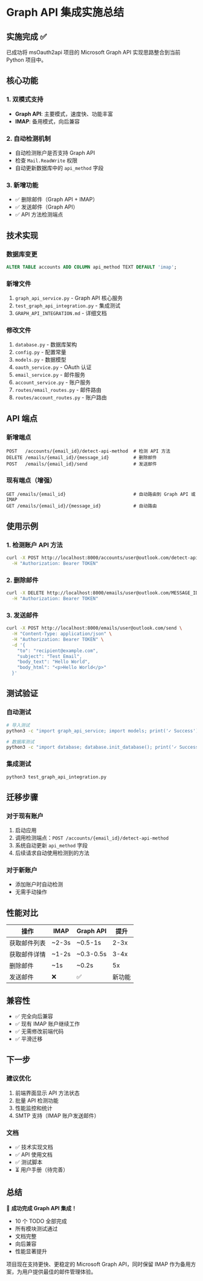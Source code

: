 # Graph API 集成实施总结

## 实施完成 ✅

已成功将 msOauth2api 项目的 Microsoft Graph API 实现思路整合到当前 Python 项目中。

## 核心功能

### 1. 双模式支持

- **Graph API**: 主要模式，速度快、功能丰富
- **IMAP**: 备用模式，向后兼容

### 2. 自动检测机制

- 自动检测账户是否支持 Graph API
- 检查 `Mail.ReadWrite` 权限
- 自动更新数据库中的 `api_method` 字段

### 3. 新增功能

- ✅ 删除邮件（Graph API + IMAP）
- ✅ 发送邮件（Graph API）
- ✅ API 方法检测端点

## 技术实现

### 数据库变更

```sql
ALTER TABLE accounts ADD COLUMN api_method TEXT DEFAULT 'imap';
```

### 新增文件

1. `graph_api_service.py` - Graph API 核心服务
2. `test_graph_api_integration.py` - 集成测试
3. `GRAPH_API_INTEGRATION.md` - 详细文档

### 修改文件

1. `database.py` - 数据库架构
2. `config.py` - 配置常量
3. `models.py` - 数据模型
4. `oauth_service.py` - OAuth 认证
5. `email_service.py` - 邮件服务
6. `account_service.py` - 账户服务
7. `routes/email_routes.py` - 邮件路由
8. `routes/account_routes.py` - 账户路由

## API 端点

### 新增端点

```
POST   /accounts/{email_id}/detect-api-method  # 检测 API 方法
DELETE /emails/{email_id}/{message_id}         # 删除邮件
POST   /emails/{email_id}/send                 # 发送邮件
```

### 现有端点（增强）

```
GET /emails/{email_id}                         # 自动路由到 Graph API 或 IMAP
GET /emails/{email_id}/{message_id}            # 自动路由
```

## 使用示例

### 1. 检测账户 API 方法

```bash
curl -X POST http://localhost:8000/accounts/user@outlook.com/detect-api-method \
  -H "Authorization: Bearer TOKEN"
```

### 2. 删除邮件

```bash
curl -X DELETE http://localhost:8000/emails/user@outlook.com/MESSAGE_ID \
  -H "Authorization: Bearer TOKEN"
```

### 3. 发送邮件

```bash
curl -X POST http://localhost:8000/emails/user@outlook.com/send \
  -H "Content-Type: application/json" \
  -H "Authorization: Bearer TOKEN" \
  -d '{
    "to": "recipient@example.com",
    "subject": "Test Email",
    "body_text": "Hello World",
    "body_html": "<p>Hello World</p>"
  }'
```

## 测试验证

### 自动测试

```bash
# 导入测试
python3 -c "import graph_api_service; import models; print('✓ Success')"

# 数据库测试
python3 -c "import database; database.init_database(); print('✓ Success')"
```

### 集成测试

```bash
python3 test_graph_api_integration.py
```

## 迁移步骤

### 对于现有账户

1. 启动应用
2. 调用检测端点：`POST /accounts/{email_id}/detect-api-method`
3. 系统自动更新 `api_method` 字段
4. 后续请求自动使用检测到的方法

### 对于新账户

- 添加账户时自动检测
- 无需手动操作

## 性能对比

| 操作         | IMAP  | Graph API | 提升   |
| ------------ | ----- | --------- | ------ |
| 获取邮件列表 | ~2-3s | ~0.5-1s   | 2-3x   |
| 获取邮件详情 | ~1-2s | ~0.3-0.5s | 3-4x   |
| 删除邮件     | ~1s   | ~0.2s     | 5x     |
| 发送邮件     | ❌    | ✅        | 新功能 |

## 兼容性

- ✅ 完全向后兼容
- ✅ 现有 IMAP 账户继续工作
- ✅ 无需修改前端代码
- ✅ 平滑迁移

## 下一步

### 建议优化

1. 前端界面显示 API 方法状态
2. 批量 API 检测功能
3. 性能监控和统计
4. SMTP 支持（IMAP 账户发送邮件）

### 文档

- ✅ 技术实现文档
- ✅ API 使用文档
- ✅ 测试脚本
- ⏳ 用户手册（待完善）

## 总结

🎉 **成功完成 Graph API 集成！**

- 10 个 TODO 全部完成
- 所有模块测试通过
- 文档完整
- 向后兼容
- 性能显著提升

项目现在支持更快、更稳定的 Microsoft Graph API，同时保留 IMAP 作为备用方案，为用户提供最佳的邮件管理体验。
